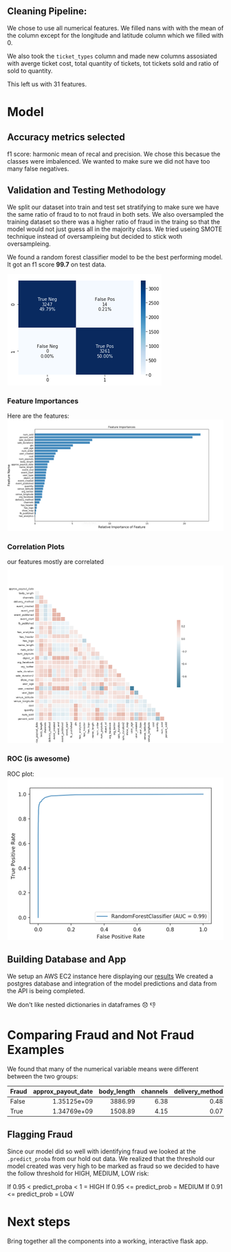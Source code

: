 <!--# Fraud Detection Case Study

For the next two days we will work with the entire end to end pipeline of data science through a case study.  We have touched on aspects of this throughout the course but have not yet put all the pieces together.

Topics included in this case study include:
* Classification modeling.
* Programming Practice: Handing off models. 
* Teamwork.
* Web applications.
* Website hosting with AWS
* Deploying a DS application.
* Data visualization.
* Results presentation.

#### Rough timeline 

* Day 1: Project scoping, Team direction, Model building
* Day 2: Web app and deployment

#### Deliverables

We will want two deliverables from you for this project:

* A dashboard for investigators to use which helps them identify new events that are worthy of investigation for fraud.  This will pull in new data regularly, and update a useful display for the investigation team.  How you wish to lay this out is up to you.
* A ten-minute presentation on your process and results. 

#### Notes

* [Overview](overview.md): gives a detailed overview of the project.  Included are *suggestions* for how you can organize your team, though this is not binding, and you are free to deviate.
* [Building your model](model_notes.md): notes on how to get started with the dataset and how to save your model once you've trained it.
-->
## Cleaning Pipeline:
We chose to use all numerical features. We filled nans with with the mean of the column except for the longitude and latitude column which we filled with 0.

We also took the ```ticket_types``` column and made new columns assosiated with averge ticket cost, total quantity of tickets, tot tickets sold and ratio of sold to quantity.

This left us with 31 features. 

# Model
## Accuracy metrics selected
f1 score: harmonic mean of recal and precision. We chose this becasue the classes were imbalenced. We wanted to make sure we did not have too many false negatives.


<!--We split the data frame into train and test sets with with stratification to make sure we have the same ratio of fraud cases in train and test. We  fit our model with the train set, then use the test set to get a score for the model.-->
## Validation and Testing Methodology
We split our dataset into train and test set stratifying to make sure we have the same ratio of fraud to to not fraud in both sets. We also oversampled the training dataset so there was a higher ratio of fraud in the traing so that the model would not just guess all in the majority class. We tried useing SMOTE technique instead of oversampleing but decided to stick woth oversampleing. 

We found a random forest classifier model to be the best performing model. It got an f1 score **99.7** on test data.

![fn](images/cm.png)

### Feature Importances
Here are the features:
![fn](images/Features.png)

### Correlation Plots
our features mostly are correlated
![fn](images/corr_plot.png)

### ROC (is awesome)
ROC plot:
![fn](images/ROC1.png)



##  Building Database and App
We setup an AWS EC2 instance here displaying our [results](http://52.15.236.214:33507/analysis)
We created a postgres database and integration of the model predictions and data from the API is being completed.

We don't like nested dictionaries in dataframes :disappointed: :thumbsdown:

# Comparing Fraud and Not Fraud Examples
We found that many of the numerical variable means were different between the two groups:

| Fraud   |   approx_payout_date |   body_length |   channels |   delivery_method |   event_created |   event_end |   event_published |   event_start |   fb_published |     gts |   has_analytics |   has_header |   has_logo |   name_length |   num_order |   num_payouts |   object_id |   org_facebook |   org_twitter |   sale_duration |   sale_duration2 |   show_map |   user_age |   user_created |   user_type |   venue_latitude |   venue_longitude |
|:--------|---------------------:|--------------:|-----------:|------------------:|----------------:|------------:|------------------:|--------------:|---------------:|--------:|----------------:|-------------:|-----------:|--------------:|------------:|--------------:|------------:|---------------:|--------------:|----------------:|-----------------:|-----------:|-----------:|---------------:|------------:|-----------------:|------------------:|
| False   |          1.35125e+09 |       3886.99 |       6.38 |              0.48 |     1.34587e+09 | 1.35082e+09 |       1.34291e+09 |   1.35054e+09 |           0.14 | 2481.68 |            0.08 |         0.21 |       0.86 |         42.78 |       30.34 |         37.04 | 4.51462e+06 |           8.63 |          4.69 |           49.83 |            53.95 |       0.85 |     402.68 |    1.31108e+09 |        2.82 |            35.17 |            -60.69 |
| True    |          1.34769e+09 |       1508.89 |       4.15 |              0.07 |     1.34533e+09 | 1.34726e+09 |       1.31854e+09 |   1.34678e+09 |           0.02 | 1911.21 |            0    |         0.07 |       0.65 |         29.98 |        4.53 |          0.58 | 4.70004e+06 |           1.04 |          0.29 |           14.13 |            16.54 |       0.76 |      87.15 |    1.3378e+09  |        1.62 |            35.97 |            -43.41 |


## Flagging Fraud
Since our model did so well with identifying fraud we looked at the ```.predict_proba``` from our hold out data. We realized that the threshold our model created was very high to be marked as fraud so we decided to have the follow threshold for HIGH, MEDIUM, LOW risk:

If 0.95 < predict_proba < 1 = HIGH
If 0.95 <= predict_prob = MEDIUM
If 0.91 <= predict_prob = LOW

# Next steps
Bring together all the components into a working, interactive flask app.

